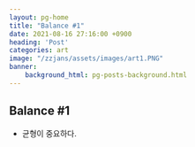 ```yaml
---
layout: pg-home
title: "Balance #1"
date: 2021-08-16 27:16:00 +0900
heading: 'Post'
categories: art
image: "/zzjans/assets/images/art1.PNG"
banner:
    background_html: pg-posts-background.html
---
```


## Balance #1

* 균형이 중요하다.
